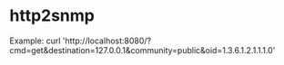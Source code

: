 http2snmp
=========

Example:
curl 'http://localhost:8080/?cmd=get&destination=127.0.0.1&community=public&oid=1.3.6.1.2.1.1.1.0'